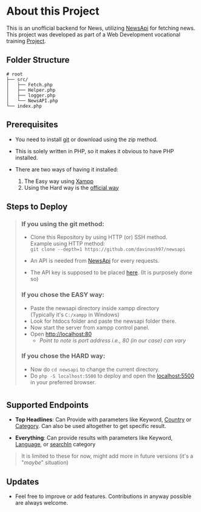 # About this Project

This is an unofficial backend for News, utilizing [NewsApi](https://newsapi.org/) for fetching news. This project was developed as part of a Web Development vocational training [Project](https://github.com/davinash97/globalbuzz).

## Folder Structure

```
# root
├── src/
│   ├── Fetch.php
│   ├── Helper.php
│   ├── logger.php
│   └── NewsAPI.php
└── index.php
```

## Prerequisites

- You need to install [git](https://git-scm.com/) or download using the zip method.

- This is solely written in PHP, so it makes it obvious to have PHP installed.

- There are two ways of having it installed:

  1. The Easy way using [Xampp](https://www.apachefriends.org/)
  2. Using the Hard way is the [official way](https://www.php.net/)

## Steps to Deploy

> ### If you using the git method:<br>
>
> - Clone this Repository by using HTTP (or) SSH method.<br>
>   Example using HTTP method:<br> `git clone --depth=1 https://github.com/davinash97/newsapi`
>
> - An API is needed from [NewsApi](https://newsapi.org/) for every requests.
> - The API key is supposed to be placed [here](src/NewsAPI.php). (It is purposely done so)
>
> ### If you chose the **EASY** way:
>
> - Paste the newsapi directory inside xampp directory <br>(Typically it's `C:/xampp` in Windows)
> - Look for htdocs folder and paste the newsapi folder there.
> - Now start the server from xampp control panel.
> - Open [http://localhost:80](http://localhost:80)
>   - _Point to note is port address i.e., 80 (in our case) can vary_
>
> ### If you chose the **HARD** way:
>
> - Now do `cd newsapi` to change the current directory.
> - Do `php -S localhost:5500` to deploy and open the [localhost:5500](http://localhost:5500) in your preferred browser.
>
> #

## Supported Endpoints

- **Top Headlines**: Can Provide with parameters like Keyword, [Country](src/Helper) or [Category](src/Helper). Can also be used altogether to get specific result.

- **Everything**: Can provide results with parameters like Keyword, [Language](src/Helper.php), or [searchIn](src/Helper.php) category

> It is limited to these for now, might add more in future versions (it's a "_maybe_" situation)

## Updates

- Feel free to improve or add features. Contributions in anyway possible are always welcome.
